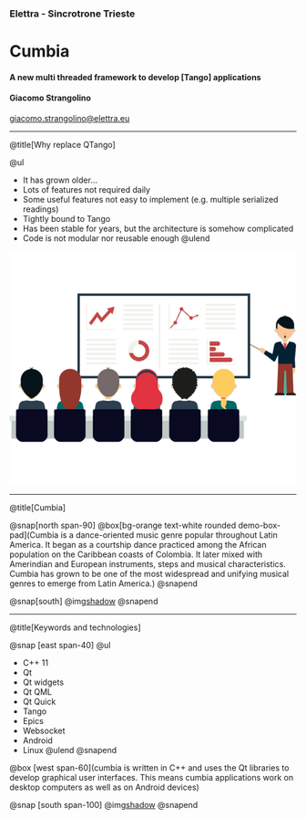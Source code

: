 ### Elettra - Sincrotrone Trieste

# Cumbia

#### A new multi threaded framework to develop [Tango] applications

#### Giacomo Strangolino

giacomo.strangolino@elettra.eu

---
@title[Why replace QTango]

@ul
- It has grown older...
- Lots of features not required daily
- Some useful features not easy to implement (e.g. multiple serialized readings)
- Tightly bound to Tango
- Has been stable for years, but the architecture is somehow complicated
- Code is not modular nor reusable enough
@ulend

![](assets/img/presentation.png)

---
@title[Cumbia]

@snap[north span-90]
@box[bg-orange text-white rounded demo-box-pad](Cumbia is a dance-oriented music genre popular throughout Latin America. It began as a courtship dance practiced among the African population on the Caribbean coasts of Colombia. It later mixed with Amerindian and European instruments, steps and musical characteristics. Cumbia has grown to be one of the most widespread and unifying musical genres to emerge from Latin America.)
@snapend

@snap[south]
 @img[shadow](assets/img/modules.png)
@snapend


---
@title[Keywords and technologies]

@snap [east span-40]
@ul
- C++ 11
- Qt
- Qt widgets
- Qt QML
- Qt Quick
- Tango
- Epics
- Websocket
- Android
- Linux
@ulend
@snapend

@box [west span-60](cumbia is written in C++ and uses the Qt libraries to develop graphical user interfaces. This means cumbia applications work on desktop computers as well as on Android devices)

@snap [south span-100]
@img[shadow](assets/img/android-plot1.png)
@snapend

